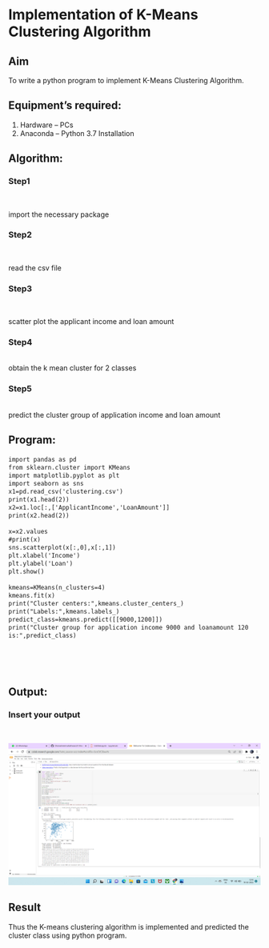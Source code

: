 # Implementation of K-Means Clustering Algorithm
## Aim
To write a python program to implement K-Means Clustering Algorithm.
## Equipment’s required:
1.	Hardware – PCs
2.	Anaconda – Python 3.7 Installation

## Algorithm:

### Step1
<br>

import the necessary package

### Step2
<br>

read the csv file

### Step3
<br>

scatter plot the applicant income and loan amount

### Step4
<br>
obtain the k mean cluster for 2 classes 

### Step5
<br>
predict the cluster group of application income and loan amount

## Program:
```
import pandas as pd 
from sklearn.cluster import KMeans
import matplotlib.pyplot as plt
import seaborn as sns
x1=pd.read_csv('clustering.csv')
print(x1.head(2))
x2=x1.loc[:,['ApplicantIncome','LoanAmount']]
print(x2.head(2))

x=x2.values
#print(x)
sns.scatterplot(x[:,0],x[:,1])
plt.xlabel('Income')
plt.ylabel('Loan')
plt.show()

kmeans=KMeans(n_clusters=4)
kmeans.fit(x)
print("Cluster centers:",kmeans.cluster_centers_)
print("Labels:",kmeans.labels_)
predict_class=kmeans.predict([[9000,1200]])
print("Cluster group for application income 9000 and loanamount 120 is:",predict_class)





```
## Output:

### Insert your output

<br>

![GitHub Logo](/image.png)

## Result
Thus the K-means clustering algorithm is implemented and predicted the cluster class using python program.